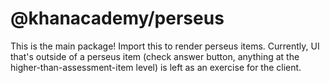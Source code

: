 # @khanacademy/perseus

This is the main package! Import this to render perseus items. Currently, UI that's outside of a perseus item (check answer button, anything at the higher-than-assessment-item level) is left as an exercise for the client.
